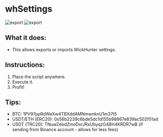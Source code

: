 # whSettings

![export](https://i.imgur.com/jHFs9yu.png)
![export](https://i.imgur.com/XvPMGPo.png)

## What it does:
- This allows exports or imports WickHunter settings.

## Instructions:
1. Place the script anywhere.
2. Execute it.
3. Profit!

## Tips:
- BTC: 1PV97ppRdWeXw4TBXddAMNmwnknU1m37t5
- USDT/ETH (ERC20): 0x56b2239c6bde5dc1d155b98867e839ac502f01ad
- USDT (TRC20): TNuwZebdZmoDxrJRxUbyqzG48H4KRDR7wB (if sending from Binance account - allows for less fees)
